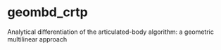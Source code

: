 # geombd_crtp
Analytical differentiation of the articulated-body algorithm: a geometric multilinear approach
